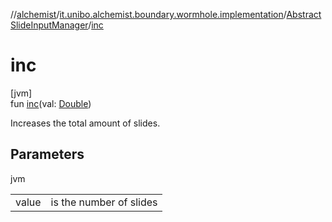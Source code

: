 //[alchemist](../../../index.md)/[it.unibo.alchemist.boundary.wormhole.implementation](../index.md)/[AbstractSlideInputManager](index.md)/[inc](inc.md)

# inc

[jvm]\
fun [inc](inc.md)(val: [Double](https://kotlinlang.org/api/latest/jvm/stdlib/kotlin/-double/index.html))

Increases the total amount of slides.

## Parameters

jvm

| | |
|---|---|
| value | is the number of slides |
